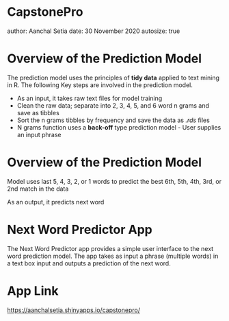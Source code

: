 CapstonePro
========================================================
author: Aanchal Setia
date: 30 November 2020
autosize: true

Overview of the Prediction Model
========================================================
The prediction model uses the principles of **tidy data** applied to text mining in R. The following Key steps are involved in the prediction model.

* As an input, it takes raw text files for model training
* Clean the raw data; separate into 2, 3, 4, 5, and 6 word n grams and save as tibbles
* Sort the n grams tibbles by frequency and save the data as *.rds* files
* N grams function uses a **back-off** type prediction model
      - User supplies an input phrase

Overview of the Prediction Model
========================================================
Model uses last 5, 4, 3, 2, or 1 words to predict the best 6th, 5th, 4th, 3rd, or 2nd   match in the data

As an output, it predicts next word

Next Word Predictor App
========================================================

The Next Word Predictor app provides a simple user interface to the next word prediction model. The app takes as input a phrase (multiple words) in a text box input and outputs a prediction of the next word.


App Link
========================================================

https://aanchalsetia.shinyapps.io/capstonepro/




